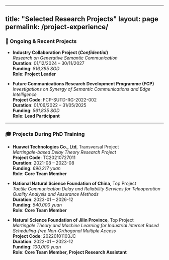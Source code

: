 
---
title: "Selected Research Projects"
layout: page
permalink: /project-experience/
---

### 🧪 Ongoing & Recent Projects

- **Industry Collaboration Project (_Confidential_)**  
  *Research on Generative Semantic Communication*  
  **Duration**: 01/12/2024 – 30/11/2027  
  **Funding**: *816,395 SGD*  
  **Role**: **Project Leader**

- **Future Communications Research Development Programme (FCP)**  
  *Investigations on Synergy of Semantic Communications and Edge Intelligence*  
  **Project Code**: FCP-SUTD-RG-2022-002  
  **Duration**: 01/06/2022 – 31/05/2025  
  **Funding**: *561,835 SGD*  
  **Role**: **Lead Participant**

---

### 🎓 Projects During PhD Training

- **Huawei Technologies Co., Ltd**, Transversal Project  
  *Martingale-based Delay Theory Research Project*  
  **Project Code**: TC20210727011  
  **Duration**: 2021-08 – 2023-08  
  **Funding**: *696,217 yuan*  
  **Role**: **Core Team Member**

- **National Natural Science Foundation of China**, Top Project  
  *Tactile Communication Delay and Reliability Services for Teleoperation Quality Analysis and Assurance Methods*  
  **Duration**: 2023-01 – 2026-12  
  **Funding**: *540,000 yuan*  
  **Role**: **Core Team Member**

- **Natural Science Foundation of Jilin Province**, Top Project  
  *Martingale Theory and Machine Learning for Industrial Internet Based Scheduling-free Non-Orthogonal Multiple Access*  
  **Project Code**: 20220101103JC  
  **Duration**: 2022-01 – 2023-12  
  **Funding**: *100,000 yuan*  
  **Role**: **Core Team Member, Project Research Assistant**


